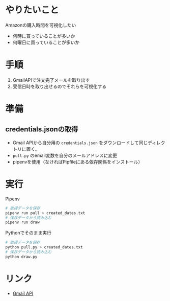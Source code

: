 # やりたいこと
Amazonの購入時間を可視化したい

- 何時に買っていることが多いか
- 何曜日に買っていることが多いか

# 手順
1. GmailAPIで注文完了メールを取り出す
2. 受信日時を取り出せるのでそれらを可視化する

# 準備
## credentials.jsonの取得
- Gmail APIから自分用の `credentials.json` をダウンロードして同じディレクトリに置く。
- `pull.py` のemail変数を自分のメールアドレスに変更
- pipenvを使用（なければPipfileにある依存関係をインストール）

# 実行

Pipenv

```bash
# 取得データを保存
pipenv run pull > created_dates.txt
# 保存データから読み込む
pipenv run draw
```

Pythonでそのまま実行

```bash
# 取得データを保存
python pull.py > created_dates.txt
# 保存データから読み込む
python draw.py
```

# リンク
- [Gmail API](https://developers.google.com/gmail/api)